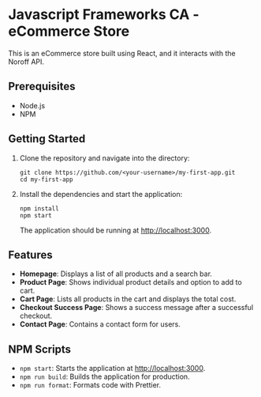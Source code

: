 # Javascript Frameworks CA - eCommerce Store

This is an eCommerce store built using React, and it interacts with the Noroff API.

## Prerequisites

- Node.js
- NPM

## Getting Started

1. Clone the repository and navigate into the directory:
    ```
    git clone https://github.com/<your-username>/my-first-app.git
    cd my-first-app
    ```

2. Install the dependencies and start the application:
    ```
    npm install
    npm start
    ```
    The application should be running at [http://localhost:3000](http://localhost:3000).

## Features

- **Homepage**: Displays a list of all products and a search bar.
- **Product Page**: Shows individual product details and option to add to cart.
- **Cart Page**: Lists all products in the cart and displays the total cost.
- **Checkout Success Page**: Shows a success message after a successful checkout.
- **Contact Page**: Contains a contact form for users.

## NPM Scripts

- `npm start`: Starts the application at [http://localhost:3000](http://localhost:3000).
- `npm run build`: Builds the application for production.
- `npm run format`: Formats code with Prettier.
